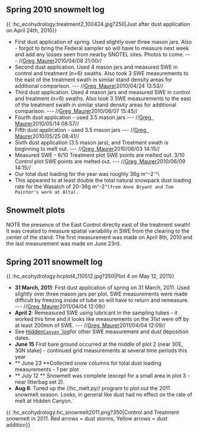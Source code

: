## Spring 2010 snowmelt log

{{ :hc_ecohydrology:treatment2_100424.jpg?250|Just after dust
application on April 24th, 2010}}

* First dust application of spring. Used slightly over three mason jars. Also - forgot to bring the Federal sampler so will have to measure next week and add any losses seen from nearby SNOTEL sites. Photos to come.  --- //[Greg`
`Maurer](primaryproductivity@gmail.com)2010/04/08 21:00//
* Second dust application. Used 4 mason jars and measured SWE in control and treatment (n=6) swaths. Also took 3 SWE measurements to the east of the treatment swath in similar stand density areas for additional comparison. --- //[Greg`
`Maurer](primaryproductivity@gmail.com)2010/04/24 13:53//
* Third dust application. Used 4 mason jars and measured SWE in control and treatment (n=6) swaths. Also took 3 SWE measurements to the east of the treatment swath in similar stand density areas for additional comparison.  --- //[Greg`
`Maurer](primaryproductivity@gmail.com)2010/06/07 15:45//
* Fourth dust application - used 3.5 mason jars --- //[Greg`
`Maurer](primaryproductivity@gmail.com)2010/05/14 08:57//
* Fifth dust application - used 3.5 mason jars --- //[Greg`
`Maurer](primaryproductivity@gmail.com)2010/05/25 08:41//
* Sixth dust application (3.5 mason jars), and Treatment swath is beginning to melt out. --- //[Greg`
`Maurer](primaryproductivity@gmail.com)2010/06/03 14:15//
* Measured SWE - 6/10 Treatment plot SWE points are melted out. 3/10 Control plot SWE points are melted out. --- //[Greg`
`Maurer](primaryproductivity@gmail.com)2010/06/09 14:15//
* Our total dust loading for the year was roughly 36g m`^`-2`^\
* This appeared to at least double the total natural snowpack dust loading rate for the Wasatch of 20-36g m`^`-2`^(from Anne Bryant and Tom Painter's work at Alta).`

Snowmelt plots
--------------

NOTE the presence of the East Control directly east of the treatment
swath! It was created to measure spatial variability in SWE from the
clearing to the center of the stand. The first measurement was made on
April 8th, 2010 and the last measurement was made on June 23rd.

## Spring 2011 snowmelt log

{{ :hc_ecohydrology:hcplot4_110512.jpg?350|Plot 4 on May 12, 2011}}

* **31 March, 2011**: First dust application of spring on 31 March, 2011. Used slightly over three mason jars per plot. SWE measurements were made difficult by freezing inside of tube so will have to return and remeasure.  --- //[Greg`
`Maurer](primaryproductivity@gmail.com)2011/04/04 12:09//
* **April 2**: Remeasured SWE using lubricant in the sampling tubes - it worked this time and it looks like measurements on the 31st were off by at least 200mm of SWE.  --- //[Greg`
`Maurer](primaryproductivity@gmail.com)2011/04/04 12:09//
* See [Hidden`Canyon`
`log](hiddencanyon:hc2011_log)for other SWE measurement and dust deposition dates.
* **June 15** First bare ground occurred  at the middle of plot 2 (near 30E, 30N stake) - continued grid measurements at several time periods this year
* ** June 23 **Collected snow columns for total dust loading measurements - 1 per plot
* ** July 12 ** Snowmelt was complete (except for a small area in plot 3 - near litterbag set 2).
* **Aug 8**: Tuned up the //hc_melt.py// program to plot out the 2011 snowmelt season. Looks, in general like dust had no effect on the rate of melt at Hidden Canyon.`

{{ :hc_ecohydrology:hc_snowmelt2011.png?350|Control and Treatment
snowmelt in 2011. Red arrows = dust storms, Yellow arrows = dust
addition}}
